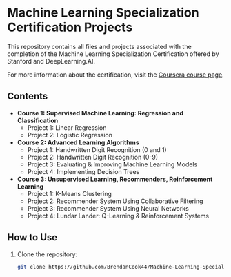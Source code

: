 # Machine Learning Specialization Certification Projects

This repository contains all files and projects associated with the completion of the Machine Learning Specialization Certification offered by Stanford and DeepLearning.AI.

For more information about the certification, visit the [Coursera course page](https://www.coursera.org/specializations/machine-learning-introduction).

## Contents
- **Course 1: Supervised Machine Learning: Regression and Classification**
  - Project 1: Linear Regression
  - Project 2: Logistic Regression
- **Course 2: Advanced Learning Algorithms**
  - Project 1: Handwritten Digit Recognition (0 and 1)
  - Project 2: Handwritten Digit Recognition (0-9)
  - Project 3: Evaluating & Improving Machine Learning Models
  - Project 4: Implementing Decision Trees
- **Course 3: Unsupervised Learning, Recommenders, Reinforcement Learning**
  - Project 1: K-Means Clustering
  - Project 2: Recommender System Using Collaborative Filtering
  - Project 3: Recommender System Using Neural Networks
  - Project 4: Lundar Lander: Q-Learning & Reinforcement Systems

## How to Use
1. Clone the repository:
   ```sh
   git clone https://github.com/BrendanCook44/Machine-Learning-Specialization
